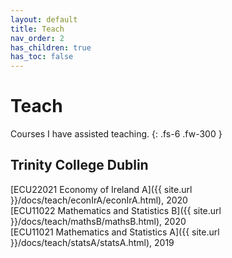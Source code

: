 ```yaml
---
layout: default
title: Teach
nav_order: 2
has_children: true
has_toc: false
---
```


# Teach

Courses I have assisted teaching.
{: .fs-6 .fw-300 }

## Trinity College Dublin

[ECU22021 Economy of Ireland A]({{ site.url }}/docs/teach/econIrA/econIrA.html), 2020<br/>
[ECU11022 Mathematics and Statistics B]({{ site.url }}/docs/teach/mathsB/mathsB.html), 2020<br/>
[ECU11021 Mathematics and Statistics A]({{ site.url }}/docs/teach/statsA/statsA.html), 2019

